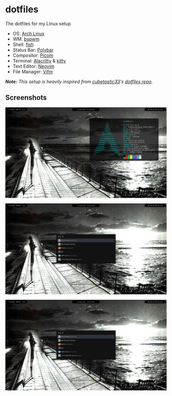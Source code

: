 # dotfiles

The dotfiles for my Linux setup

- OS: [Arch Linux](https://www.archlinux.org)
- WM: [bspwm](https://github.com/baskerville/bspwm)
- Shell: [fish](https://fishshell.com)
- Status Bar: [Polybar](https://github.com/jaagr/polybar)
- Compositor: [Picom](https://github.com/yshui/picom)
- Terminal: [Alacritty](https://github.com/alacritty/alacritty) & [kitty](https://github.com/kovidgoyal/kitty)
- Text Editor: [Neovim](https://neovim.io)
- File Manager: [Vifm](https://vifm.info/)

***Note:** This setup is heavily inspired from [cubetastic33](https://github.com/cubetastic33)'s [dotfiles repo](https://github.com/cubetastic33/dotfiles).*

## Screenshots

![img1](./screenshots/1.png)

![img2](./screenshots/2.png)

![img3](./screenshots/3.png)